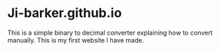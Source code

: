 # Ji-barker.github.io
This is a simple binary to decimal converter explaining how to convert manually. This is my first website I have made. 
